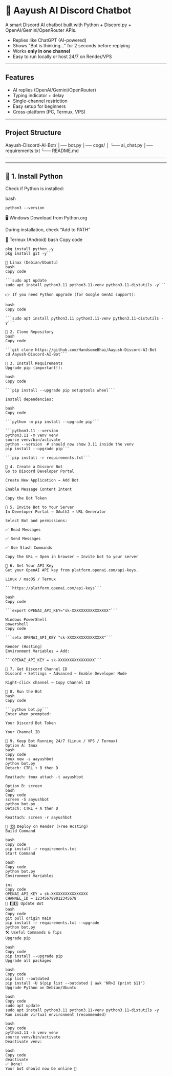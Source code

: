 # 🤖 Aayush AI Discord Chatbot

A smart Discord AI chatbot built with Python + Discord.py + OpenAI/Gemini/OpenRouter APIs.  
- Replies like ChatGPT (AI-powered)  
- Shows "Bot is thinking..." for 2 seconds before replying  
- Works **only in one channel**  
- Easy to run locally or host 24/7 on Render/VPS  

---

## Features
- AI replies (OpenAI/Gemini/OpenRouter)
- Typing indicator + delay
- Single-channel restriction
- Easy setup for beginners
- Cross-platform (PC, Termux, VPS)

---

## Project Structure

Aayush-Discord-AI-Bot/ │── bot.py │── cogs/ │
  └── ai_chat.py │── requirements.txt
 └── README.md

---

---

## 📌 1. Install Python

Check if Python is installed:

bash

```python3 --version```

🖥️ Windows
Download from Python.org

During installation, check “Add to PATH”

📱 Termux (Android)
bash
Copy code

```pkg update -y && pkg upgrade -y
pkg install python -y
pkg install git -y```

🐧 Linux (Debian/Ubuntu)
bash
Copy code

```sudo apt update
sudo apt install python3.11 python3.11-venv python3.11-distutils -y```

👉 If you need Python upgrade (for Google GenAI support):

bash
Copy code

```sudo apt install python3.11 python3.11-venv python3.11-distutils -y```

📌 2. Clone Repository
bash
Copy code

```git clone https://github.com/HandsomeBhai/Aayush-Discord-AI-Bot
cd Aayush-Discord-AI-Bot```

📌 3. Install Requirements
Upgrade pip (important!):

bash
Copy code

```pip install --upgrade pip setuptools wheel```

Install dependencies:

bash
Copy code

```python -m pip install --upgrade pip```

```python3.11 --version
python3.11 -m venv venv
source venv/bin/activate
python --version  # should now show 3.11 inside the venv
pip install --upgrade pip```

```pip install -r requirements.txt```

📌 4. Create a Discord Bot
Go to Discord Developer Portal

Create New Application → Add Bot

Enable Message Content Intent

Copy the Bot Token

📌 5. Invite Bot to Your Server
In Developer Portal → OAuth2 → URL Generator

Select Bot and permissions:

✅ Read Messages

✅ Send Messages

✅ Use Slash Commands

Copy the URL → Open in browser → Invite bot to your server

📌 6. Set Your API Key
Get your OpenAI API key from platform.openai.com/api-keys.

Linux / macOS / Termux

```https://platform.openai.com/api-keys```

bash
Copy code

```export OPENAI_API_KEY="sk-XXXXXXXXXXXXXXXX"```

Windows PowerShell
powershell
Copy code

```setx OPENAI_API_KEY "sk-XXXXXXXXXXXXXXXX"```

Render (Hosting)
Environment Variables → Add:

```OPENAI_API_KEY = sk-XXXXXXXXXXXXXXXX```

📌 7. Get Discord Channel ID
Discord → Settings → Advanced → Enable Developer Mode

Right-click channel → Copy Channel ID

📌 8. Run the Bot
bash
Copy code

```python bot.py```
Enter when prompted:

Your Discord Bot Token

Your Channel ID

📌 9. Keep Bot Running 24/7 (Linux / VPS / Termux)
Option A: tmux
bash
Copy code
tmux new -s aayushbot
python bot.py
Detach: CTRL + B then D

Reattach: tmux attach -t aayushbot

Option B: screen
bash
Copy code
screen -S aayushbot
python bot.py
Detach: CTRL + A then D

Reattach: screen -r aayushbot

📌 🔟 Deploy on Render (Free Hosting)
Build Command

bash
Copy code
pip install -r requirements.txt
Start Command

bash
Copy code
python bot.py
Environment Variables

ini
Copy code
OPENAI_API_KEY = sk-XXXXXXXXXXXXXXXX
CHANNEL_ID = 123456789012345678
📌 1️⃣1️⃣ Update Bot
bash
Copy code
git pull origin main
pip install -r requirements.txt --upgrade
python bot.py
🛠️ Useful Commands & Tips
Upgrade pip

bash
Copy code
pip install --upgrade pip
Upgrade all packages

bash
Copy code
pip list --outdated
pip install -U $(pip list --outdated | awk 'NR>2 {print $1}')
Upgrade Python on Debian/Ubuntu

bash
Copy code
sudo apt update
sudo apt install python3.11 python3.11-venv python3.11-distutils -y
Run inside virtual environment (recommended)

bash
Copy code
python3.11 -m venv venv
source venv/bin/activate
Deactivate venv:

bash
Copy code
deactivate
✅ Done!
Your bot should now be online 🎉
